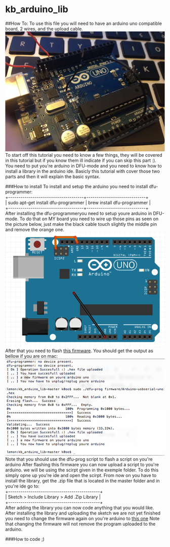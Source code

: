 # kb_arduino_lib
##How To:
To use this file you will need to have an arduino uno compatible board, 2 wires, and the upload cable. <br />
<img src="https://raw.githubusercontent.com/p4p1/kb_arduino_lib/master/images/IMG_0099.jpg" /><br />
To start off this tutorial you need to know a few things, they will be covered in this tutorial but if you know them ill 
indicate if you can skip this part :). You need to put you're arduino in DFU-mode and you need to know how to install a 
library in the arduino ide. Basicly this tutorial with cover those two parts and then it will explain the basic syntax.<br />

###How to install
To install and setup the arduino you need to install dfu-programmer:<br />
+-------------------------------------+-----------------------------+<br />
| sudo apt-get install dfu-programmer | brew install dfu-programmer |<br />
+-------------------------------------+-----------------------------+<br />
After installing the dfu-programmeryou need to setup youre arduino in DFU-mode. To do that on MY board you need to wire up
those pins as seen on the picture below, just make the black cable touch slightly the middle pin and remove the orange one.
<br />
<img src="https://raw.githubusercontent.com/p4p1/kb_arduino_lib/master/images/dfumodeArduino.png" /> <br />
After that you need to flash
<a href="https://github.com/p4p1/kb_arduino_lib/blob/master/firmware/Arduino-usbserial-uno.hex">this firmware</a>.
You should get the output as bellow if you are on mac:<br />
<img src="https://raw.githubusercontent.com/p4p1/kb_arduino_lib/master/images/dfu-programmer.png"> <br />
Note that you should use the dfu-prog script to flash a script on you're arduino
After flashing this firmware you can now upload a script to you're arduino. we will be using the scirpt given in the exemple
folder. To do this simply opne up you're ide and open the scirpt. From now on you have to install the library, get the .zip
file that is located in the master folder and in you're ide go to:<br />
+---------------------------------------------+<br />
| Sketch > Include Library > Add .Zip Library |<br />
+---------------------------------------------+<br />
After adding the library you can now code anything that you would like. After installing the library and uploading the sketch
we are not yet finished you need to change the firmware again on you're arduino to
<a href="">this one</a>
Note that changing the firmware will not remove the program uploaded to the arduino.

###How to code ;)
